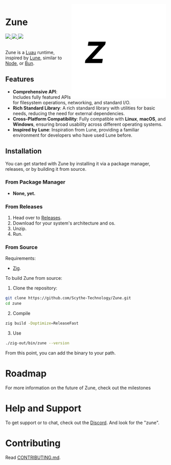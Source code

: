 <img align="right" height="296px" src="https://raw.githubusercontent.com/Scythe-Technology/zune-docs/master/public/logo-dark.svg" alt="Zoooooom!" />
<h1 align="left">Zune</h1>
<div align="left">
    <a href="https://github.com/Scythe-Technology/Zune/releases" target="_blank"><img src="https://img.shields.io/badge/x64,_arm64-Linux?style=flat-square&logo=linux&logoColor=white&label=Linux&color=orange"/>
    <img src="https://img.shields.io/badge/x64,_arm64-macOs?style=flat-square&logo=apple&label=macOs&color=white"/>
    <img src="https://img.shields.io/badge/x64,_arm64-windows?style=flat-square&label=Windows&color=blue"/></a>
</div>

<br/>

<p align="left">
Zune is a <a href="https://luau.org/">Luau</a> runtime, inspired by <a href="https://lune-org.github.io/docs">Lune</a>, similar to <a href="https://nodejs.org">Node</a>, or <a href="https://bun.sh">Bun</a>.
</p>

## Features
- **Comprehensive API**: Includes fully featured APIs for filesystem operations, networking, and standard I/O.
- **Rich Standard Library**: A rich standard library with utilities for basic needs, reducing the need for external dependencies.
- **Cross-Platform Compatibility**: Fully compatible with **Linux**, **macOS**, and **Windows**, ensuring broad usability across different operating systems.
- **Inspired by Lune**: Inspiration from Lune, providing a familiar environment for developers who have used Lune before.

## Installation
You can get started with Zune by installing it via a package manager, releases, or by building it from source.

### From Package Manager
- **None, yet.**

### From Releases
1. Head over to [Releases](https://github.com/Scythe-Technology/Zune/releases).
2. Download for your system's architecture and os.
3. Unzip.
4. Run.

### From Source
Requirements:
- [Zig](https://ziglang.org/).

To build Zune from source:
1. Clone the repository:
```sh
git clone https://github.com/Scythe-Technology/Zune.git
cd zune
```
2. Compile
```sh
zig build -Doptimize=ReleaseFast
```
3. Use
```sh
./zig-out/bin/zune --version
```
From this point, you can add the binary to your path.

# Roadmap
For more information on the future of Zune, check out the milestones

# Help and Support
To get support or to chat, check out the [Discord](https://discord.gg/zEc7muuYbX). And look for the "zune".

# Contributing
Read [CONTRIBUTING.md](https://github.com/Scythe-Technology/Zune/blob/master/CONTRIBUTING.md).
